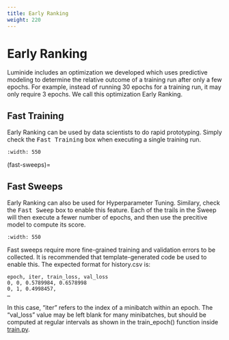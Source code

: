 ```yaml
---
title: Early Ranking
weight: 220
---
```


# Early Ranking

Luminide includes an optimization we developed which uses predictive modeling to determine the relative outcome of a training run after only a few epochs. For example, instead of running 30 epochs for a training run, it may only require 3 epochs.  We call this optimization Early Ranking.

## Fast Training

Early Ranking can be used by data scientists to do rapid prototyping.  Simply check the <kbd>Fast Training</kbd> box when executing a single training run.

```{image} ../images/feb-fast-training.png
:width: 550
```

(fast-sweeps)=
## Fast Sweeps

  Early Ranking can also be used for Hyperparameter Tuning.  Similary, check the <kbd>Fast Sweep</kbd> box to enable this feature.  Each of the trails in the Sweep will then execute a fewer number of epochs, and then use the precitive model to compute its score.

```{image} ../images/feb-fast-sweep.png
:width: 550
```

Fast sweeps require more fine-grained training and validation errors to be collected. It is recommended that template-generated code be used to enable this. The expected format for history.csv is:

```
epoch, iter, train_loss, val_loss
0, 0, 0.5789984, 0.6578998
0, 1, 0.4998457, 
…
```

In this case, “iter” refers to the index of a minibatch within an epoch. The “val_loss” value may be left blank for many minibatches, but should be computed at regular intervals as shown in the train_epoch() function inside [train.py](https://github.com/luminide/example-generic/blob/main/train.py).

